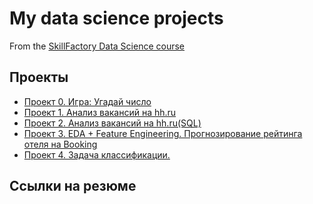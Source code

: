 # My data science projects
From the [SkillFactory Data Science course](https://skillfactory.ru/data-scientist)

## Проекты 

* [Проект 0. Игра: Угадай число ](https://github.com/DmitriyVitalyevich/sf_data_science/tree/main/Project_0)
* [Проект 1. Анализ вакансий на hh.ru](https://github.com/DmitriyVitalyevich/sf_data_science/tree/main/Project_1)
* [Проект 2. Анализ вакансий на hh.ru(SQL)](https://github.com/DmitriyVitalyevich/sf_data_science/tree/main/Project_2)
* [Проект 3. EDA + Feature Engineering. Прогнозирование рейтинга отеля на Booking](https://github.com/DmitriyVitalyevich/sf_data_science/blob/main/Project_3/My_Project_3.ipynb)
* [Проект 4. Задача классификации.]()
## Ссылки на резюме

